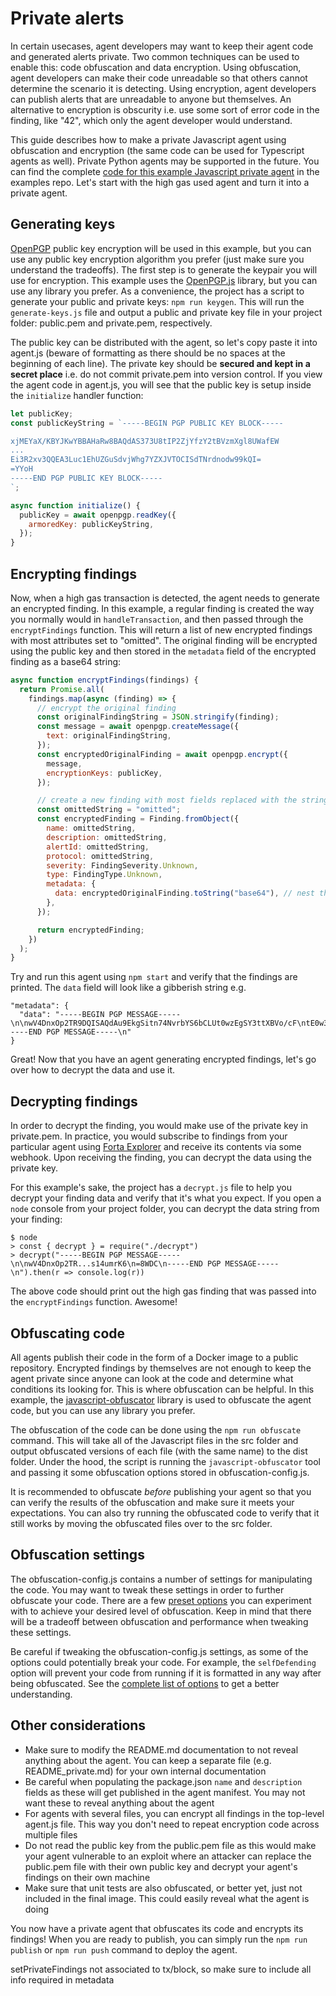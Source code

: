 # Private alerts

In certain usecases, agent developers may want to keep their agent code and generated alerts private. Two common techniques can be used to enable this: code obfuscation and data encryption. Using obfuscation, agent developers can make their code unreadable so that others cannot determine the scenario it is detecting. Using encryption, agent developers can publish alerts that are unreadable to anyone but themselves. An alternative to encryption is obscurity i.e. use some sort of error code in the finding, like "42", which only the agent developer would understand.

This guide describes how to make a private Javascript agent using obfuscation and encryption (the same code can be used for Typescript agents as well). Private Python agents may be supported in the future. You can find the complete [code for this example Javascript private agent](https://github.com/forta-protocol/forta-agent-examples/tree/master/private-agent-js) in the examples repo. Let's start with the high gas used agent and turn it into a private agent.

## Generating keys

[OpenPGP](https://www.openpgp.org/) public key encryption will be used in this example, but you can use any public key encryption algorithm you prefer (just make sure you understand the tradeoffs). The first step is to generate the keypair you will use for encryption. This example uses the [OpenPGP.js](https://www.npmjs.com/package/openpgp) library, but you can use any library you prefer. As a convenience, the project has a script to generate your public and private keys: `npm run keygen`. This will run the `generate-keys.js` file and output a public and private key file in your project folder: public.pem and private.pem, respectively.

The public key can be distributed with the agent, so let's copy paste it into agent.js (beware of formatting as there should be no spaces at the beginning of each line). The private key should be **secured and kept in a secret place** i.e. do not commit private.pem into version control. If you view the agent code in agent.js, you will see that the public key is setup inside the `initialize` handler function:

```javascript
let publicKey;
const publicKeyString = `-----BEGIN PGP PUBLIC KEY BLOCK-----

xjMEYaX/KBYJKwYBBAHaRw8BAQdAS373U8tIP2ZjYfzY2tBVzmXgl8UWafEW
...
Ei3R2xv3QQEA3Luc1EhUZGuSdvjWhg7YZXJVTOCISdTNrdnodw99kQI=
=YYoH
-----END PGP PUBLIC KEY BLOCK-----
`;

async function initialize() {
  publicKey = await openpgp.readKey({
    armoredKey: publicKeyString,
  });
}
```

## Encrypting findings

Now, when a high gas transaction is detected, the agent needs to generate an encrypted finding. In this example, a regular finding is created the way you normally would in `handleTransaction`, and then passed through the `encryptFindings` function. This will return a list of new encrypted findings with most attributes set to "omitted". The original finding will be encrypted using the public key and then stored in the `metadata` field of the encrypted finding as a base64 string:

```javascript
async function encryptFindings(findings) {
  return Promise.all(
    findings.map(async (finding) => {
      // encrypt the original finding
      const originalFindingString = JSON.stringify(finding);
      const message = await openpgp.createMessage({
        text: originalFindingString,
      });
      const encryptedOriginalFinding = await openpgp.encrypt({
        message,
        encryptionKeys: publicKey,
      });

      // create a new finding with most fields replaced with the string 'omitted'
      const omittedString = "omitted";
      const encryptedFinding = Finding.fromObject({
        name: omittedString,
        description: omittedString,
        alertId: omittedString,
        protocol: omittedString,
        severity: FindingSeverity.Unknown,
        type: FindingType.Unknown,
        metadata: {
          data: encryptedOriginalFinding.toString("base64"), // nest the original finding into the metadata
        },
      });

      return encryptedFinding;
    })
  );
}
```

Try and run this agent using `npm start` and verify that the findings are printed. The `data` field will look like a gibberish string e.g.

```
"metadata": {
  "data": "-----BEGIN PGP MESSAGE-----\n\nwV4DnxOp2TR9DQISAQdAu9EkgSitn74NvrbYS6bCLUt0wzEgSY3ttXBVo/cF\ntE0w34HroEIRL4CjIrDJnZxaKoQXTIHw5zFqUHKcROwX8g27IDfilxg2i21B\nq2780NHy0sAJAQQtXuyjo7r+oN/H1Kl/KgB+OzBg1Jd5M0Bjx5brBXOMt30j\n52KB+4Q68VnqO5tUFc4+Cc35+ZfYzxwpNWQy7JH0q+iHuVNwk8HpU+jmR98q\nfqEIKTN1IDUM1zbZRsogPBbgjjT/kR5RnQS+Vw66TItV8ciGtSUYSF/UJBN4\nnskwMYxL/3NZzwlEw+NxplsYAu9W5AJXZiEYfDTJ6OJq9jCGWDWLIi9DsjL+\n0Nf1qwByGhuLAMdsFkLNIDhOe9vUdNFZs14umrK6\n=8WDC\n-----END PGP MESSAGE-----\n"
}
```

Great! Now that you have an agent generating encrypted findings, let's go over how to decrypt the data and use it.

## Decrypting findings

In order to decrypt the finding, you would make use of the private key in private.pem. In practice, you would subscribe to findings from your particular agent using [Forta Explorer](https://explorer.forta.network/) and receive its contents via some webhook. Upon receiving the finding, you can decrypt the data using the private key.

For this example's sake, the project has a `decrypt.js` file to help you decrypt your finding data and verify that it's what you expect. If you open a `node` console from your project folder, you can decrypt the data string from your finding:

```
$ node
> const { decrypt } = require("./decrypt")
> decrypt("-----BEGIN PGP MESSAGE-----\n\nwV4DnxOp2TR...s14umrK6\n=8WDC\n-----END PGP MESSAGE-----\n").then(r => console.log(r))
```

The above code should print out the high gas finding that was passed into the `encryptFindings` function. Awesome!

## Obfuscating code

All agents publish their code in the form of a Docker image to a public repository. Encrypted findings by themselves are not enough to keep the agent private since anyone can look at the code and determine what conditions its looking for. This is where obfuscation can be helpful. In this example, the [javascript-obfuscator](https://github.com/javascript-obfuscator/javascript-obfuscator) library is used to obfuscate the agent code, but you can use any library you prefer.

The obfuscation of the code can be done using the `npm run obfuscate` command. This will take all of the Javascript files in the src folder and output obfuscated versions of each file (with the same name) to the dist folder. Under the hood, the script is running the `javascript-obfuscator` tool and passing it some obfuscation options stored in obfuscation-config.js.

It is recommended to obfuscate _before_ publishing your agent so that you can verify the results of the obfuscation and make sure it meets your expectations. You can also try running the obfuscated code to verify that it still works by moving the obfuscated files over to the src folder.

## Obfuscation settings

The obfuscation-config.js contains a number of settings for manipulating the code. You may want to tweak these settings in order to further obfuscate your code. There are a few [preset options](https://github.com/javascript-obfuscator/javascript-obfuscator#preset-options) you can experiment with to achieve your desired level of obfuscation. Keep in mind that there will be a tradeoff between obfuscation and performance when tweaking these settings.

Be careful if tweaking the obfuscation-config.js settings, as some of the options could potentially break your code. For example, the `selfDefending` option will prevent your code from running if it is formatted in any way after being obfuscated. See the [complete list of options](https://github.com/javascript-obfuscator/javascript-obfuscator#javascript-obfuscator-options) to get a better understanding.

## Other considerations

- Make sure to modify the README.md documentation to not reveal anything about the agent. You can keep a separate file (e.g. README_private.md) for your own internal documentation
- Be careful when populating the package.json `name` and `description` fields as these will get published in the agent manifest. You may not want these to reveal anything about the agent
- For agents with several files, you can encrypt all findings in the top-level agent.js file. This way you don't need to repeat encryption code across multiple files
- Do not read the public key from the public.pem file as this would make your agent vulnerable to an exploit where an attacker can replace the public.pem file with their own public key and decrypt your agent's findings on their own machine
- Make sure that unit tests are also obfuscated, or better yet, just not included in the final image. This could easily reveal what the agent is doing

You now have a private agent that obfuscates its code and encrypts its findings! When you are ready to publish, you can simply run the `npm run publish` or `npm run push` command to deploy the agent.

setPrivateFindings
not associated to tx/block, so make sure to include all info required in metadata
